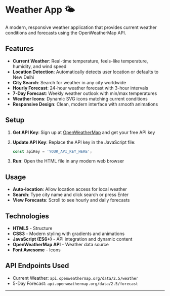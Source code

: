# Weather App 🌤️

A modern, responsive weather application that provides current weather conditions and forecasts using the OpenWeatherMap API.

## Features

- **Current Weather**: Real-time temperature, feels-like temperature, humidity, and wind speed
- **Location Detection**: Automatically detects user location or defaults to New Delhi
- **City Search**: Search for weather in any city worldwide
- **Hourly Forecast**: 24-hour weather forecast with 3-hour intervals
- **7-Day Forecast**: Weekly weather outlook with min/max temperatures
- **Weather Icons**: Dynamic SVG icons matching current conditions
- **Responsive Design**: Clean, modern interface with smooth animations

## Setup

1. **Get API Key**: Sign up at [OpenWeatherMap](https://openweathermap.org/api) and get your free API key

2. **Update API Key**: Replace the API key in the JavaScript file:
   ```javascript
   const apiKey = 'YOUR_API_KEY_HERE';
   ```

3. **Run**: Open the HTML file in any modern web browser

## Usage

- **Auto-location**: Allow location access for local weather
- **Search**: Type city name and click search or press Enter
- **View Forecasts**: Scroll to see hourly and daily forecasts

## Technologies

- **HTML5** - Structure
- **CSS3** - Modern styling with gradients and animations
- **JavaScript (ES6+)** - API integration and dynamic content
- **OpenWeatherMap API** - Weather data source
- **Font Awesome** - Icons

## API Endpoints Used

- Current Weather: `api.openweathermap.org/data/2.5/weather`
- 5-Day Forecast: `api.openweathermap.org/data/2.5/forecast`

---
